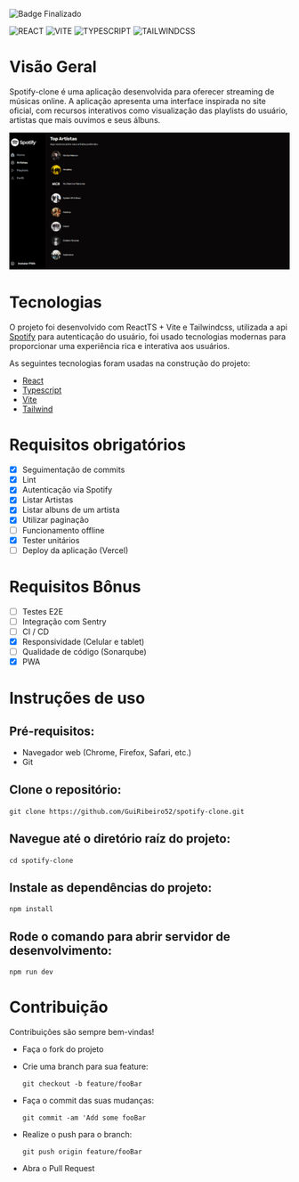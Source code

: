 ![Badge Finalizado](http://img.shields.io/static/v1?label=STATUS&message=Finalizado&color=GREEN&style=for-the-badge)

![REACT](https://img.shields.io/badge/react-%230EA5E9.svg?style=for-the-badge&logo=react&logoColor=white)  ![VITE](https://img.shields.io/badge/vite-%239755FF.svg?style=for-the-badge&logo=vite&logoColor=white)  ![TYPESCRIPT](https://img.shields.io/badge/typescript-%230EA5E9.svg?style=for-the-badge&logo=typescript&logoColor=white) ![TAILWINDCSS](https://img.shields.io/badge/tailwindcss-%230EA5E9.svg?style=for-the-badge&logo=tailwindcss&logoColor=white)  


# Visão Geral
Spotify-clone é uma aplicação desenvolvida para oferecer streaming de músicas online. A aplicação apresenta uma interface inspirada no site oficial, com recursos interativos como visualização das playlists do usuário, artistas que mais ouvimos e seus álbuns.

![Aplicação Spotify](/src/assets/spotify-clone.png)

# Tecnologias
O projeto foi desenvolvido com ReactTS + Vite e Tailwindcss, utilizada a api [Spotify](https://developer.spotify.com/documentation/web-api) para autenticação do usuário, foi usado tecnologias modernas para proporcionar uma experiência rica e interativa aos usuários.

As seguintes tecnologias foram usadas na construção do projeto:

- [React](https://react.dev/)
- [Typescript](https://www.typescriptlang.org/)
- [Vite](https://vitejs.dev/)
- [Tailwind](https://tailwindcss.com/)

# Requisitos obrigatórios

- [x] Seguimentação de commits
- [x] Lint
- [x] Autenticação via Spotify
- [x] Listar Artistas
- [x] Listar albuns de um artista
- [x] Utilizar paginação
- [ ] Funcionamento offline
- [x] Tester unitários
- [ ] Deploy da aplicação (Vercel) 
  
# Requisitos Bônus

- [ ] Testes E2E
- [ ] Integração com Sentry
- [ ] CI / CD
- [x] Responsividade (Celular e tablet)
- [ ] Qualidade de código (Sonarqube)
- [x] PWA

# Instruções de uso

## Pré-requisitos:

- Navegador web (Chrome, Firefox, Safari, etc.)
- Git
  
## Clone o repositório:

```
git clone https://github.com/GuiRibeiro52/spotify-clone.git
```
## Navegue até o diretório raíz do projeto:
```
cd spotify-clone
```
## Instale as dependências do projeto:
```
npm install
```
## Rode o comando para abrir servidor de desenvolvimento:
```
npm run dev
```


# Contribuição
Contribuições são sempre bem-vindas!

- Faça o fork do projeto

- Crie uma branch para sua feature:
  ```
  git checkout -b feature/fooBar
  ```
- Faça o commit das suas mudanças:
  ```
  git commit -am 'Add some fooBar
  ```
- Realize o push para o branch:
  ```
  git push origin feature/fooBar
  ```
- Abra o Pull Request
